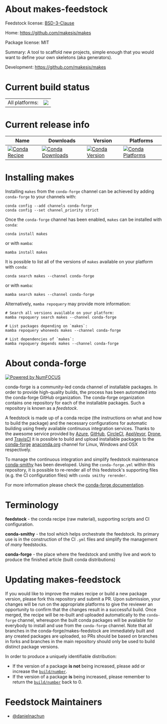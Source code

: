 About makes-feedstock
=====================

Feedstock license: [BSD-3-Clause](https://github.com/conda-forge/makes-feedstock/blob/main/LICENSE.txt)

Home: https://github.com/makesjs/makes

Package license: MIT

Summary: A tool to scaffold new projects, simple enough that you would want to define your own skeletons (aka generators).

Development: https://github.com/makesjs/makes

Current build status
====================


<table><tr><td>All platforms:</td>
    <td>
      <a href="https://dev.azure.com/conda-forge/feedstock-builds/_build/latest?definitionId=24425&branchName=main">
        <img src="https://dev.azure.com/conda-forge/feedstock-builds/_apis/build/status/makes-feedstock?branchName=main">
      </a>
    </td>
  </tr>
</table>

Current release info
====================

| Name | Downloads | Version | Platforms |
| --- | --- | --- | --- |
| [![Conda Recipe](https://img.shields.io/badge/recipe-makes-green.svg)](https://anaconda.org/conda-forge/makes) | [![Conda Downloads](https://img.shields.io/conda/dn/conda-forge/makes.svg)](https://anaconda.org/conda-forge/makes) | [![Conda Version](https://img.shields.io/conda/vn/conda-forge/makes.svg)](https://anaconda.org/conda-forge/makes) | [![Conda Platforms](https://img.shields.io/conda/pn/conda-forge/makes.svg)](https://anaconda.org/conda-forge/makes) |

Installing makes
================

Installing `makes` from the `conda-forge` channel can be achieved by adding `conda-forge` to your channels with:

```
conda config --add channels conda-forge
conda config --set channel_priority strict
```

Once the `conda-forge` channel has been enabled, `makes` can be installed with `conda`:

```
conda install makes
```

or with `mamba`:

```
mamba install makes
```

It is possible to list all of the versions of `makes` available on your platform with `conda`:

```
conda search makes --channel conda-forge
```

or with `mamba`:

```
mamba search makes --channel conda-forge
```

Alternatively, `mamba repoquery` may provide more information:

```
# Search all versions available on your platform:
mamba repoquery search makes --channel conda-forge

# List packages depending on `makes`:
mamba repoquery whoneeds makes --channel conda-forge

# List dependencies of `makes`:
mamba repoquery depends makes --channel conda-forge
```


About conda-forge
=================

[![Powered by
NumFOCUS](https://img.shields.io/badge/powered%20by-NumFOCUS-orange.svg?style=flat&colorA=E1523D&colorB=007D8A)](https://numfocus.org)

conda-forge is a community-led conda channel of installable packages.
In order to provide high-quality builds, the process has been automated into the
conda-forge GitHub organization. The conda-forge organization contains one repository
for each of the installable packages. Such a repository is known as a *feedstock*.

A feedstock is made up of a conda recipe (the instructions on what and how to build
the package) and the necessary configurations for automatic building using freely
available continuous integration services. Thanks to the awesome service provided by
[Azure](https://azure.microsoft.com/en-us/services/devops/), [GitHub](https://github.com/),
[CircleCI](https://circleci.com/), [AppVeyor](https://www.appveyor.com/),
[Drone](https://cloud.drone.io/welcome), and [TravisCI](https://travis-ci.com/)
it is possible to build and upload installable packages to the
[conda-forge](https://anaconda.org/conda-forge) [anaconda.org](https://anaconda.org/)
channel for Linux, Windows and OSX respectively.

To manage the continuous integration and simplify feedstock maintenance
[conda-smithy](https://github.com/conda-forge/conda-smithy) has been developed.
Using the ``conda-forge.yml`` within this repository, it is possible to re-render all of
this feedstock's supporting files (e.g. the CI configuration files) with ``conda smithy rerender``.

For more information please check the [conda-forge documentation](https://conda-forge.org/docs/).

Terminology
===========

**feedstock** - the conda recipe (raw material), supporting scripts and CI configuration.

**conda-smithy** - the tool which helps orchestrate the feedstock.
                   Its primary use is in the construction of the CI ``.yml`` files
                   and simplify the management of *many* feedstocks.

**conda-forge** - the place where the feedstock and smithy live and work to
                  produce the finished article (built conda distributions)


Updating makes-feedstock
========================

If you would like to improve the makes recipe or build a new
package version, please fork this repository and submit a PR. Upon submission,
your changes will be run on the appropriate platforms to give the reviewer an
opportunity to confirm that the changes result in a successful build. Once
merged, the recipe will be re-built and uploaded automatically to the
`conda-forge` channel, whereupon the built conda packages will be available for
everybody to install and use from the `conda-forge` channel.
Note that all branches in the conda-forge/makes-feedstock are
immediately built and any created packages are uploaded, so PRs should be based
on branches in forks and branches in the main repository should only be used to
build distinct package versions.

In order to produce a uniquely identifiable distribution:
 * If the version of a package **is not** being increased, please add or increase
   the [``build/number``](https://docs.conda.io/projects/conda-build/en/latest/resources/define-metadata.html#build-number-and-string).
 * If the version of a package **is** being increased, please remember to return
   the [``build/number``](https://docs.conda.io/projects/conda-build/en/latest/resources/define-metadata.html#build-number-and-string)
   back to 0.

Feedstock Maintainers
=====================

* [@danielnachun](https://github.com/danielnachun/)

